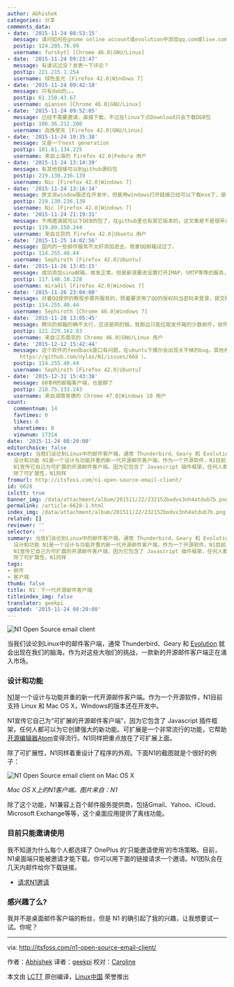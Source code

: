 ```yaml
---
author: Abhishek
categories: 分享
comments_data:
- date: '2015-11-24 08:53:15'
  message: 请问如何在gnome online account或evolution中添加qq.com或live.com的exchange类型账户呢？我想同步日历。谢谢！
  postip: 124.205.76.99
  username: furskytl [Chrome 46.0|GNU/Linux]
- date: '2015-11-24 09:23:47'
  message: 有谁试过没？发表一下评论？
  postip: 221.215.1.254
  username: 绿色圣光 [Firefox 42.0|Windows 7]
- date: '2015-11-24 09:42:18'
  message: 只有deb的。。。
  postip: 61.150.43.67
  username: qiansen [Chrome 46.0|GNU/Linux]
- date: '2015-11-24 09:52:05'
  message: 已经不需要邀请，直接下载，不过在linux下点Download只会下载DEB包
  postip: 106.36.212.200
  username: 血族使天 [Firefox 42.0|GNU/Linux]
- date: '2015-11-24 10:35:38'
  message: 又是一个next generation
  postip: 101.81.134.225
  username: 来自上海的 Firefox 42.0|Fedora 用户
- date: '2015-11-24 13:14:39'
  message: 有其他链接可以到github源码包
  postip: 219.130.236.139
  username: Nic [Firefox 42.0|Windows 7]
- date: '2015-11-24 13:16:34'
  message: 原文说window版还在开发中，但是用windows打开链接已经可以下载exe了，是不是文章有点旧了？？？？
  postip: 219.130.236.139
  username: Nic [Firefox 42.0|Windows 7]
- date: '2015-11-24 21:19:31'
  message: 不用邀请就可以下DEB的包了，在github里也有其它版本的，这文章是不是很早以前的？
  postip: 119.80.150.244
  username: 来自北京的 Firefox 42.0|Ubuntu 用户
- date: '2015-11-25 14:02:56'
  message: 国内的一些邮件服务不太好添加进去，我拿QQ邮箱试过了。
  postip: 114.255.40.44
  username: Sephiroth [Firefox 42.0|Ubuntu]
- date: '2015-11-26 13:45:15'
  message: 成功添加sina邮箱，收发正常。但是新浪要进设置打开IMAP、SMTP等等的服务，你的QQ邮箱不会没开吧？
  postip: 117.146.18.228
  username: miradil [Firefox 42.0|Windows 7]
- date: '2015-11-26 23:04:00'
  message: 对着QQ提供的教程步骤开服务的，照着要求用了QQ的授权码当密码来登录，提交账号密码后各种连接超时，搞了老半天没响应。昨天晚上又不知怎么的，点开N1想再搞搞，突然它又自己连上了QQ的邮件服务器拉取了内容，也真是奇葩。。。。。
  postip: 114.255.40.44
  username: Sephiroth [Chrome 46.0|Windows 7]
- date: '2015-11-28 13:05:45'
  message: 腾讯的邮箱的确不太行，应该是网的锅，我那边只能拉取发件箱的少数邮件，收件箱半个小时没下来
  postip: 121.229.162.83
  username: 来自江苏南京的 Chrome 46.0|GNU/Linux 用户
- date: '2015-12-12 15:42:44'
  message: 这个软件的feedback窗口有问题，在ubuntu下偶尔会出现关不掉的bug，其他用户也遇到过类似情况吗？我在他们的github上反馈了这个问题，如果有类似问题的用户欢迎来github上响应（反馈链接
    https://github.com/nylas/N1/issues/668 ）。
  postip: 114.255.40.44
  username: Sephiroth [Firefox 42.0|Ubuntu]
- date: '2015-12-31 15:43:38'
  message: 80多M的邮箱客户端，也是醉了
  postip: 218.75.133.243
  username: 来自湖南常德的 Chrome 47.0|Windows 10 用户
count:
  commentnum: 14
  favtimes: 0
  likes: 0
  sharetimes: 0
  viewnum: 17314
date: '2015-11-24 08:20:00'
editorchoice: false
excerpt: 当我们谈论到Linux中的邮件客户端，通常 Thunderbird、Geary 和 Evolution 就会出现在我们的脑海。作为对这些大咖们的挑战，一款新的开源邮件客户端正在涌入市场。
  设计和功能 N1是一个设计与功能并重的新一代开源邮件客户端。作为一个开源软件，N1目前支持 Linux 和 Mac OS X，Windows的版本还在开发中。
  N1宣传它自己为可扩展的开源邮件客户端，因为它包含了 Javascript 插件框架，任何人都可以为它创建强大的新功能。可扩展是一个非常流行的功能，它帮助开源编辑器Atom变得流行。N1同样把重点放在了可扩展上面。
  除了可扩展性，N1同样
fromurl: http://itsfoss.com/n1-open-source-email-client/
id: 6628
islctt: true
banner_img: /data/attachment/album/201511/22/232152bodvx3nh4atdub7b.png
permalink: /article-6628-1.html
index_img: /data/attachment/album/201511/22/232152bodvx3nh4atdub7b.png.thumb.jpg
related: []
reviewer: ''
selector: ''
summary: 当我们谈论到Linux中的邮件客户端，通常 Thunderbird、Geary 和 Evolution 就会出现在我们的脑海。作为对这些大咖们的挑战，一款新的开源邮件客户端正在涌入市场。
  设计和功能 N1是一个设计与功能并重的新一代开源邮件客户端。作为一个开源软件，N1目前支持 Linux 和 Mac OS X，Windows的版本还在开发中。
  N1宣传它自己为可扩展的开源邮件客户端，因为它包含了 Javascript 插件框架，任何人都可以为它创建强大的新功能。可扩展是一个非常流行的功能，它帮助开源编辑器Atom变得流行。N1同样把重点放在了可扩展上面。
  除了可扩展性，N1同样
tags:
- 邮件
- 客户端
thumb: false
title: N1：下一代开源邮件客户端
titleindex_img: false
translator: geekpi
updated: '2015-11-24 08:20:00'
---
```


![N1 Open Source email client](/data/attachment/album/201511/22/232152bodvx3nh4atdub7b.png)


当我们谈论到Linux中的邮件客户端，通常 Thunderbird、Geary 和 [Evolution](https://help.gnome.org/users/evolution/stable/) 就会出现在我们的脑海。作为对这些大咖们的挑战，一款新的开源邮件客户端正在涌入市场。


### 设计和功能


[N1](https://nylas.com/N1/)是一个设计与功能并重的新一代开源邮件客户端。作为一个开源软件，N1目前支持 Linux 和 Mac OS X，Windows的版本还在开发中。


N1宣传它自己为“可扩展的开源邮件客户端”，因为它包含了 Javascript 插件框架，任何人都可以为它创建强大的新功能。可扩展是一个非常流行的功能，它帮助[开源编辑器Atom](http://itsfoss.com/atom-stable-released/)变得流行。N1同样把重点放在了可扩展上面。


除了可扩展性，N1同样着重设计了程序的外观。下面N1的截图就是个很好的例子：


![N1 Open Source email client on Mac OS X](/data/attachment/album/201511/22/232153vv10gu0g7n37vvjn.jpg)


*Mac OS X上的N1客户端。图片来自：N1*


除了这个功能，N1兼容上百个邮件服务提供商，包括Gmail、Yahoo、iCloud、Microsoft Exchange等等，这个桌面应用提供了离线功能。


### 目前只能邀请使用


我不知道为什么每个人都选择了 OnePlus 的‘只能邀请使用’的市场策略。目前，N1桌面端只能被邀请才能下载。你可以用下面的链接请求一个邀请。N1团队会在几天内邮件给你下载链接。


* [请求N1邀请](https://invite.nylas.com/download)


### 感兴趣了么?


我并不是桌面邮件客户端的粉丝，但是 N1 的确引起了我的兴趣，让我想要试一试。你呢？




---


via: <http://itsfoss.com/n1-open-source-email-client/>


作者：[Abhishek](http://itsfoss.com/author/abhishek/) 译者：[geekpi](https://github.com/geekpi) 校对：[Caroline](https://github.com/carolinewuyan)


本文由 [LCTT](https://github.com/LCTT/TranslateProject) 原创编译，[Linux中国](https://linux.cn/) 荣誉推出